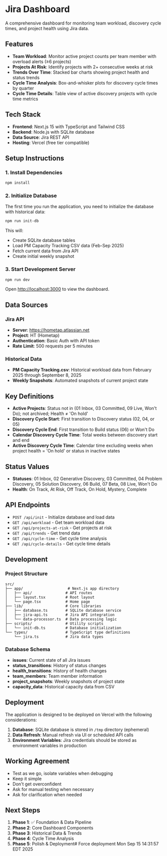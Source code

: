# Jira Dashboard

A comprehensive dashboard for monitoring team workload, discovery cycle times, and project health using Jira data.

## Features

- **Team Workload**: Monitor active project counts per team member with overload alerts (≥6 projects)
- **Projects At Risk**: Identify projects with 2+ consecutive weeks at risk
- **Trends Over Time**: Stacked bar charts showing project health and status trends
- **Cycle Time Analysis**: Box-and-whisker plots for discovery cycle times by quarter
- **Cycle Time Details**: Table view of active discovery projects with cycle time metrics

## Tech Stack

- **Frontend**: Next.js 15 with TypeScript and Tailwind CSS
- **Backend**: Node.js with SQLite database
- **Data Source**: Jira REST API
- **Hosting**: Vercel (free tier compatible)

## Setup Instructions

### 1. Install Dependencies

```bash
npm install
```

### 2. Initialize Database

The first time you run the application, you need to initialize the database with historical data:

```bash
npm run init-db
```

This will:
- Create SQLite database tables
- Load PM Capacity Tracking CSV data (Feb-Sep 2025)
- Fetch current data from Jira API
- Create initial weekly snapshot

### 3. Start Development Server

```bash
npm run dev
```

Open [http://localhost:3000](http://localhost:3000) to view the dashboard.

## Data Sources

### Jira API
- **Server**: https://hometap.atlassian.net
- **Project**: HT (Hometap)
- **Authentication**: Basic Auth with API token
- **Rate Limit**: 500 requests per 5 minutes

### Historical Data
- **PM Capacity Tracking.csv**: Historical workload data from February 2025 through September 8, 2025
- **Weekly Snapshots**: Automated snapshots of current project state

## Key Definitions

- **Active Projects**: Status not in (01 Inbox, 03 Committed, 09 Live, Won't Do); not archived; Health ≠ 'On hold'
- **Discovery Cycle Start**: First transition to Discovery status (02, 04, or 05)
- **Discovery Cycle End**: First transition to Build status (06) or Won't Do
- **Calendar Discovery Cycle Time**: Total weeks between discovery start and end
- **Active Discovery Cycle Time**: Calendar time excluding weeks when project health = 'On hold' or status in inactive states

## Status Values

- **Statuses**: 01 Inbox, 02 Generative Discovery, 03 Committed, 04 Problem Discovery, 05 Solution Discovery, 06 Build, 07 Beta, 08 Live, Won't Do
- **Health**: On Track, At Risk, Off Track, On Hold, Mystery, Complete

## API Endpoints

- `POST /api/init` - Initialize database and load data
- `GET /api/workload` - Get team workload data
- `GET /api/projects-at-risk` - Get projects at risk
- `GET /api/trends` - Get trend data
- `GET /api/cycle-time` - Get cycle time analysis
- `GET /api/cycle-details` - Get cycle time details

## Development

### Project Structure

```
src/
├── app/                    # Next.js app directory
│   ├── api/               # API routes
│   ├── layout.tsx         # Root layout
│   └── page.tsx           # Home page
├── lib/                   # Core libraries
│   ├── database.ts        # SQLite database service
│   ├── jira-api.ts        # Jira API integration
│   └── data-processor.ts  # Data processing logic
├── scripts/               # Utility scripts
│   └── init-db.ts         # Database initialization
└── types/                 # TypeScript type definitions
    └── jira.ts            # Jira data types
```

### Database Schema

- **issues**: Current state of all Jira issues
- **status_transitions**: History of status changes
- **health_transitions**: History of health changes
- **team_members**: Team member information
- **project_snapshots**: Weekly snapshots of project state
- **capacity_data**: Historical capacity data from CSV

## Deployment

The application is designed to be deployed on Vercel with the following considerations:

1. **Database**: SQLite database is stored in `/tmp` directory (ephemeral)
2. **Data Refresh**: Manual refresh via UI or scheduled API calls
3. **Environment Variables**: Jira credentials should be stored as environment variables in production

## Working Agreement

- Test as we go, isolate variables when debugging
- Keep it simple
- Don't get overconfident
- Ask for manual testing when necessary
- Ask for clarification when needed

## Next Steps

1. **Phase 1**: ✅ Foundation & Data Pipeline
2. **Phase 2**: Core Dashboard Components
3. **Phase 3**: Historical Data & Trends
4. **Phase 4**: Cycle Time Analysis
5. **Phase 5**: Polish & Deployment# Force deployment Mon Sep 15 14:31:57 EDT 2025
